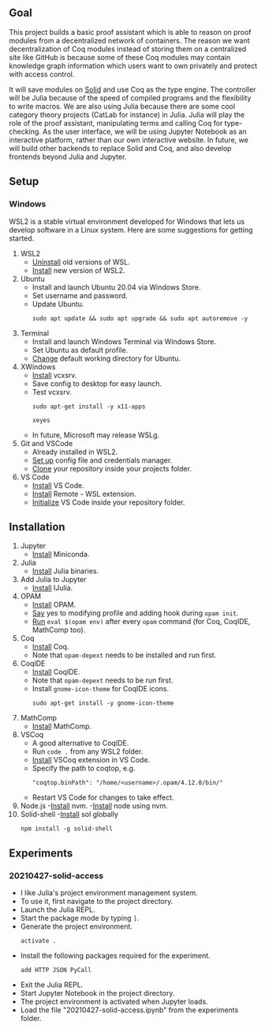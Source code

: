 ## Goal

This project builds a basic proof assistant which is able to reason on proof modules from a decentralized network of containers. The reason we want decentralization of Coq modules instead of storing them on a centralized site like GitHub is because some of these Coq modules may contain knowledge graph information which users want to own privately and protect with access control. 

It will save modules on [Solid](https://solidproject.org/) and use Coq as the type engine. The controller will be Julia because of the speed of compiled programs and the flexibility to write macros. We are also using Julia because there are some cool category theory projects (CatLab for instance) in Julia. Julia will play the role of the proof assistant, manipulating terms and calling Coq for type-checking. As the user interface, we will be using Jupyter Notebook as an interactive platform, rather than our own interactive website. In future, we will build other backends to replace Solid and Coq, and also develop frontends beyond Julia and Jupyter.

## Setup

### Windows

WSL2 is a stable virtual environment developed for Windows that lets us develop software in a Linux system. Here are some suggestions for getting started.

1. WSL2
   - [Uninstall](https://pureinfotech.com/uninstall-wsl2-windows-10/) old versions of WSL.
   - [Install](https://docs.microsoft.com/en-us/windows/wsl/install-win10) new version of WSL2.
2. Ubuntu
   - Install and launch Ubuntu 20.04 via Windows Store.
   - Set username and password.
   - Update Ubuntu.
     ```
     sudo apt update && sudo apt upgrade && sudo apt autoremove -y
     ```
3. Terminal
   - Install and launch Windows Terminal via Windows Store.
   - Set Ubuntu as default profile.
   - [Change](https://docs.microsoft.com/en-us/windows/terminal/troubleshooting) default working directory for Ubuntu.
4. XWindows
   - [Install](https://github.com/affeldt-aist/mathcomp-install/blob/master/install-windows-en.org) vcxsrv.
   - Save config to desktop for easy launch.
   - Test vcxsrv. 
     ```
     sudo apt-get install -y x11-apps
     
     xeyes
     ```
   - In future, Microsoft may release WSLg.
5. Git and VSCode
   - Already installed in WSL2.
   - [Set up](https://docs.microsoft.com/en-us/windows/wsl/tutorials/wsl-git) config file and credentials manager.
   - [Clone](https://git-scm.com/book/en/v2/Git-Basics-Getting-a-Git-Repository) your repository inside your projects folder.
6. VS Code
   - [Install](https://code.visualstudio.com/download) VS Code.
   - [Install](https://marketplace.visualstudio.com/items?itemName=ms-vscode-remote.remote-wsl) Remote - WSL extension.
   - [Initialize](https://code.visualstudio.com/blogs/2019/09/03/wsl2) VS Code inside your repository folder.

## Installation

1. Jupyter
   - [Install](https://towardsdatascience.com/configuring-jupyter-notebook-in-windows-subsystem-linux-wsl2-c757893e9d69) Miniconda.
2. Julia
   - [Install](https://ferrolho.github.io/blog/2019-01-26/how-to-install-julia-on-ubuntu) Julia binaries.
3. Add Julia to Jupyter
   - [Install](https://datatofish.com/add-julia-to-jupyter/) IJulia.
4. OPAM
   - [Install](https://github.com/affeldt-aist/mathcomp-install/blob/master/install-windows-en.org) OPAM.
   - [Say](http://ace.cs.ohio.edu/~gstewart/courses/4100-16/hw/0.html) yes to modifying profile and adding hook during ``opam init``.
   - [Run](https://ocaml.org/docs/install.html) ``eval $(opam env)`` after every ``opam`` command (for Coq, CoqIDE, MathComp too).
5. Coq
   - [Install](https://coq.inria.fr/opam-using.html) Coq.
   - Note that ``opam-depext`` needs to be installed and run first.
6. CoqIDE
   - [Install](https://coq.inria.fr/opam-using.html) CoqIDE.
   - Note that ``opam-depext`` needs to be run first.
   - Install ``gnome-icon-theme`` for CoqIDE icons.
     ```
     sudo apt-get install -y gnome-icon-theme
     ```
7. MathComp
   - [Install](https://coq.inria.fr/opam-using.html) MathComp.
8. VSCoq
   - A good alternative to CoqIDE.
   - Run ``code .`` from any WSL2 folder.
   - [Install](https://github.com/coq-community/vscoq) VSCoq extension in VS Code.
   - Specify the path to coqtop, e.g.
     ```
     "coqtop.binPath": "/home/<username>/.opam/4.12.0/bin/"
     ```
   - Restart VS Code for changes to take effect.
9. Node.js
   -[Install](https://github.com/nvm-sh/nvm#install--update-script) nvm.
   -[Install](https://github.com/nvm-sh/nvm#usage) node using nvm.
10. Solid-shell
   -[Install](https://www.npmjs.com/package/solid-shell) sol globally
     ```
     npm install -g solid-shell
     ```   

## Experiments

### 20210427-solid-access

   - I like Julia's project environment management system. 
   - To use it, first navigate to the project directory. 
   - Launch the Julia REPL.
   - Start the package mode by typing ``]``.
   - Generate the project environment.
     ```
     activate .
     ```
   - Install the following packages required for the experiment.
     ```
     add HTTP JSON PyCall
     ```
   - Exit the Julia REPL.
   - Start Jupyter Notebook in the project directory.
   - The project environment is activated when Jupyter loads.
   - Load the file "20210427-solid-access.ipynb" from the experiments folder.

   
